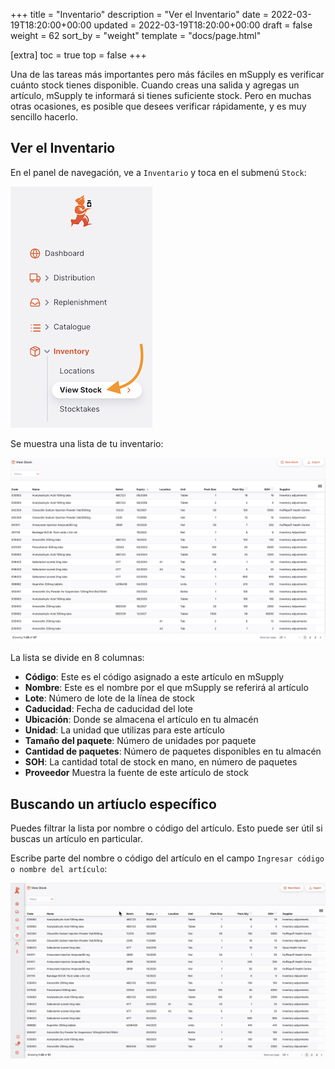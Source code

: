 +++
title = "Inventario"
description = "Ver el Inventario"
date = 2022-03-19T18:20:00+00:00
updated = 2022-03-19T18:20:00+00:00
draft = false
weight = 62
sort_by = "weight"
template = "docs/page.html"

[extra]
toc = true
top = false
+++

Una de las tareas más importantes pero más fáciles en mSupply es verificar cuánto stock tienes disponible. Cuando creas una salida y agregas un artículo, mSupply te informará si tienes suficiente stock. Pero en muchas otras ocasiones, es posible que desees verificar rápidamente, y es muy sencillo hacerlo.

## Ver el Inventario

En el panel de navegación, ve a `Inventario` y toca en el submenú `Stock`:

![Stock: nav](images/stock_gotostock.png)

Se muestra una lista de tu inventario:

![Stock: list](images/stock_viewstock.png)

La lista se divide en 8 columnas:

- **Código**: Este es el código asignado a este artículo en mSupply
- **Nombre**: Este es el nombre por el que mSupply se referirá al artículo
- **Lote**: Número de lote de la línea de stock
- **Caducidad**: Fecha de caducidad del lote
- **Ubicación**: Donde se almacena el artículo en tu almacén
- **Unidad**: La unidad que utilizas para este artículo
- **Tamaño del paquete**: Número de unidades por paquete
- **Cantidad de paquetes**: Número de paquetes disponibles en tu almacén
- **SOH**: La cantidad total de stock en mano, en número de paquetes
- **Proveedor** Muestra la fuente de este artículo de stock

## Buscando un artíuclo específico

Puedes filtrar la lista por nombre o código del artículo. Esto puede ser útil si buscas un artículo en particular.

Escribe parte del nombre o código del artículo en el campo `Ingresar código o nombre del artículo`:

![Stock: search](images/stock_search.gif)
